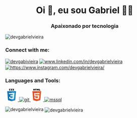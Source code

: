 <h1 align="center"> Oi 👋, eu sou Gabriel 🧑‍🎓</h1>
<h3 align="center">Apaixonado por tecnologia</h3>

<p align="left"> <img src="https://komarev.com/ghpvc/?username=devgabrielvieira&label=Profile%20views&color=0e75b6&style=flat" alt="devgabrielvieira" /> </p>

<h3 align="left">Connect with me:</h3>
<p align="left">
<a href="https://twitter.com/devgabivieira" target="blank"><img align="center" src="https://raw.githubusercontent.com/rahuldkjain/github-profile-readme-generator/master/src/images/icons/Social/twitter.svg" alt="devgabivieira" height="30" width="40" /></a>
<a href="https://linkedin.com/in/www.linkedin.com/in/devgabrielvieira" target="blank"><img align="center" src="https://raw.githubusercontent.com/rahuldkjain/github-profile-readme-generator/master/src/images/icons/Social/linked-in-alt.svg" alt="www.linkedin.com/in/devgabrielvieira" height="30" width="40" /></a>
<a href="https://instagram.com/https://www.instagram.com/devgabrielvieira/" target="blank"><img align="center" src="https://raw.githubusercontent.com/rahuldkjain/github-profile-readme-generator/master/src/images/icons/Social/instagram.svg" alt="https://www.instagram.com/devgabrielvieira/" height="30" width="40" /></a>
</p>

<h3 align="left">Languages and Tools:</h3>
<p align="left"> <a href="https://www.w3schools.com/css/" target="_blank" rel="noreferrer"> <img src="https://raw.githubusercontent.com/devicons/devicon/master/icons/css3/css3-original-wordmark.svg" alt="css3" width="40" height="40"/> </a> <a href="https://git-scm.com/" target="_blank" rel="noreferrer"> <img src="https://www.vectorlogo.zone/logos/git-scm/git-scm-icon.svg" alt="git" width="40" height="40"/> </a> <a href="https://www.w3.org/html/" target="_blank" rel="noreferrer"> <img src="https://raw.githubusercontent.com/devicons/devicon/master/icons/html5/html5-original-wordmark.svg" alt="html5" width="40" height="40"/> </a> <a href="https://www.microsoft.com/en-us/sql-server" target="_blank" rel="noreferrer"> <img src="https://www.svgrepo.com/show/303229/microsoft-sql-server-logo.svg" alt="mssql" width="40" height="40"/> </a> </p>

<p><img align="left" src="https://github-readme-stats.vercel.app/api/top-langs?username=devgabrielvieira&show_icons=true&locale=en&layout=compact" alt="devgabrielvieira" /></p>

<p>&nbsp;<img align="center" src="https://github-readme-stats.vercel.app/api?username=devgabrielvieira&show_icons=true&locale=en" alt="devgabrielvieira" /></p>


